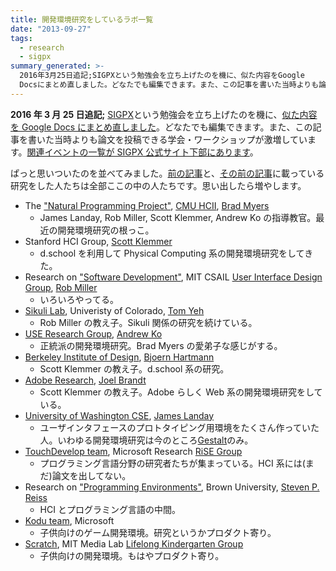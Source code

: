 ```yaml
---
title: 開発環境研究をしているラボ一覧
date: "2013-09-27"
tags:
  - research
  - sigpx
summary_generated: >-
  2016年3月25日追記;SIGPXという勉強会を立ち上げたのを機に、似た内容をGoogle
  Docsにまとめ直しました。どなたでも編集できます。また、この記事を書いた当時よりも論文を投稿できる学会・ワークショップが激増しています。関連イベントの一覧がSIGPX公式サイト下...
---
```


**2016 年 3 月 25 日追記;** [SIGPX](http://sigpx.org)という勉強会を立ち上げたのを機に、[似た内容を Google Docs にまとめ直しました](https://docs.google.com/document/d/176yfANBFr0txgYJSROFPEdGkPwXhicrP9YZu_bJlgyg/edit)。どなたでも編集できます。また、この記事を書いた当時よりも論文を投稿できる学会・ワークショップが激増しています。[関連イベントの一覧が SIGPX 公式サイト下部にあります](http://sigpx.org/#related-events)。

ぱっと思いついたのを並べてみました。[前の記事](http://junkato.jp/ja/blog/2013/09/16/devenv-research-hci-retreat/ "“開発環境の研究”とは？ / HCI編 補遺")と、[その前の記事](http://junkato.jp/ja/blog/2012/11/21/devenv-research-hci/ "“開発環境の研究”とは？ / HCI編")に載っている研究をした人たちは全部ここの中の人たちです。思い出したら増やします。

- The ["Natural Programming Project"](http://www.cs.cmu.edu/~NatProg/), [CMU HCII](http://www.hcii.cmu.edu/), [Brad Myers](http://www.cs.cmu.edu/~bam/)
  - James Landay, Rob Miller, Scott Klemmer, Andrew Ko の指導教官。最近の開発環境研究の根っこ。
- Stanford HCI Group, [Scott Klemmer](http://hci.stanford.edu/srk/)
  - d.school を利用して Physical Computing 系の開発環境研究をしてきた。
- Research on ["Software Development"](http://groups.csail.mit.edu/uid/research.shtml#soft), MIT CSAIL [User Interface Design Group](http://uid.csail.mit.edu/), [Rob Miller](http://people.csail.mit.edu/rcm/)
  - いろいろやってる。
- [Sikuli Lab](http://lab.sikuli.org/about/), Univeristy of Colorado, [Tom Yeh](http://tomyeh.info/)
  - Rob Miller の教え子。Sikuli 関係の研究を続けている。
- [USE Research Group](http://usegroup.ischool.uw.edu/), [Andrew Ko](http://faculty.washington.edu/ajko/)
  - 正統派の開発環境研究。Brad Myers の愛弟子な感じがする。
- [Berkeley Institute of Design](http://bid.berkeley.edu/), [Bjoern Hartmann](http://www.cs.berkeley.edu/~bjoern/)
  - Scott Klemmer の教え子。d.school 系の研究。
- [Adobe Research](http://www.adobe.com/technology.html), [Joel Brandt](http://www.adobe.com/technology/people/san-francisco/joel-brandt.html)
  - Scott Klemmer の教え子。Adobe らしく Web 系の開発環境研究をしている。
- [University of Washington CSE](http://www.cs.washington.edu/), [James Landay](http://homes.cs.washington.edu/~landay/)
  - ユーザインタフェースのプロトタイピング用環境をたくさん作っていた人。いわゆる開発環境研究は今のところ[Gestalt](http://research.microsoft.com/apps/pubs/default.aspx?id=141330)のみ。
- [TouchDevelop team](http://research.microsoft.com/en-us/projects/touchdevelop/), Microsoft Research [RiSE Group](http://research.microsoft.com/en-us/groups/rise/default.aspx)
  - プログラミング言語分野の研究者たちが集まっている。HCI 系には(まだ)論文を出してない。
- Research on ["Programming Environments"](http://cs.brown.edu/~spr/research/env.html), Brown University, [Steven P. Reiss](http://cs.brown.edu/~spr/)
  - HCI とプログラミング言語の中間。
- [Kodu team](http://research.microsoft.com/en-us/projects/kodu/), Microsoft
  - 子供向けのゲーム開発環境。研究というかプロダクト寄り。
- [Scratch](http://scratch.mit.edu/), MIT Media Lab [Lifelong Kindergarten Group](http://llk.media.mit.edu/)
  - 子供向けの開発環境。もはやプロダクト寄り。

